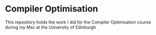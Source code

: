 # Compiler Optimisation

This repository holds the work I did for the Compiler Optimisation course during my Msc at the University of Edinburgh
